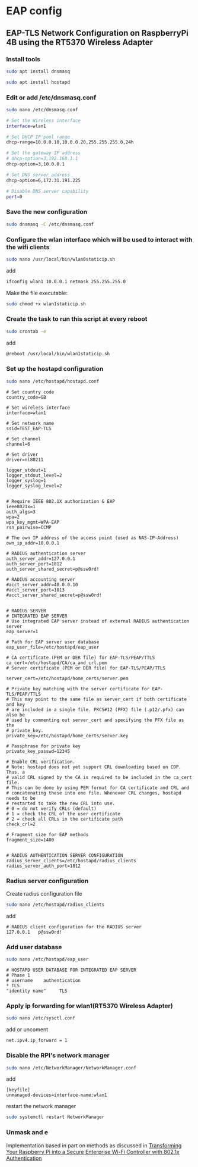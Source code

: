 # EAP config
## EAP-TLS Network Configuration on RaspberryPi 4B using the RT5370 Wireless Adapter


### Install tools
   
    
```sh
sudo apt install dnsmasq
```
   
```sh 
sudo apt install hostapd
```

### Edit or add /etc/dnsmasq.conf
  
```sh
sudo nano /etc/dnsmasq.conf
```
   
```bash
# Set the Wireless interface
interface=wlan1

# Set DHCP IP pool range
dhcp-range=10.0.0.10,10.0.0.20,255.255.255.0,24h

# Set the gateway IP address
# dhcp-option=3,192.168.1.1
dhcp-option=3,10.0.0.1

# Set DNS server address
dhcp-option=6,172.31.191.225

# Disable DNS server capability
port=0
```

### Save the new configuration
    
```sh
sudo dnsmasq -C /etc/dnsmasq.conf
```
    
### Configure the wlan interface which will be used to interact with the wifi clients
    
```sh
sudo nano /usr/local/bin/wlan0staticip.sh
```
add

```bash
ifconfig wlan1 10.0.0.1 netmask 255.255.255.0
```

Make the file executable:

```sh
sudo chmod +x wlan1staticip.sh
```

### Create the task to run this script at every reboot
    
```sh
sudo crontab -e
```

add

```bash
@reboot /usr/local/bin/wlan1staticip.sh
```

### Set up the hostapd configuration
    
```sh
sudo nano /etc/hostapd/hostapd.conf
```
    
```shell=
# Set country code
country_code=GB

# Set wireless interface
interface=wlan1

# Set network name
ssid=TEST_EAP-TLS

# Set channel
channel=6

# Set driver
driver=nl80211

logger_stdout=1
logger_stdout_level=2
logger_syslog=1
logger_syslog_level=2


# Require IEEE 802.1X authorization & EAP
ieee8021x=1
auth_algs=3
wpa=2
wpa_key_mgmt=WPA-EAP
rsn_pairwise=CCMP

# The own IP address of the access point (used as NAS-IP-Address)
own_ip_addr=10.0.0.1

# RADIUS authentication server
auth_server_addr=127.0.0.1
auth_server_port=1812
auth_server_shared_secret=p@ssw0rd!

# RADIUS accounting server
#acct_server_addr=40.0.0.10
#acct_server_port=1813
#acct_server_shared_secret=p@ssw0rd!


# RADIUS SERVER
# INTEGRATED EAP SERVER
# Use integrated EAP server instead of external RADIUS authentication server
eap_server=1

# Path for EAP server user database
eap_user_file=/etc/hostapd/eap_user

# CA certificate (PEM or DER file) for EAP-TLS/PEAP/TTLS
ca_cert=/etc/hostapd/CA/ca_and_crl.pem
# Server certificate (PEM or DER file) for EAP-TLS/PEAP/TTLS

server_cert=/etc/hostapd/home_certs/server.pem

# Private key matching with the server certificate for EAP-TLS/PEAP/TTLS
# This may point to the same file as server_cert if both certificate and key
# are included in a single file. PKCS#12 (PFX) file (.p12/.pfx) can also be
# used by commenting out server_cert and specifying the PFX file as the
# private_key.
private_key=/etc/hostapd/home_certs/server.key

# Passphrase for private key
private_key_passwd=12345

# Enable CRL verification.
# Note: hostapd does not yet support CRL downloading based on CDP. Thus, a
# valid CRL signed by the CA is required to be included in the ca_cert file.
# This can be done by using PEM format for CA certificate and CRL and
# concatenating these into one file. Whenever CRL changes, hostapd needs to be
# restarted to take the new CRL into use.
# 0 = do not verify CRLs (default)
# 1 = check the CRL of the user certificate
# 2 = check all CRLs in the certificate path
check_crl=2

# Fragment size for EAP methods
fragment_size=1400


# RADIUS AUTHENTICATION SERVER CONFIGURATION
radius_server_clients=/etc/hostapd/radius_clients
radius_server_auth_port=1812
```
    
### Radius server configuration

Create radius configuration file

```sh
sudo nano /etc/hostapd/radius_clients
```

add

```shell=
# RADIUS client configuration for the RADIUS server
127.0.0.1	p@ssw0rd!
```

### Add user database

```sh
sudo nano /etc/hostapd/eap_user
```

```shell= 
# HOSTAPD USER DATABASE FOR INTEGRATED EAP SERVER
# Phase 1
# username    authentication
* TLS
"identity name"		TLS
```

### Apply ip forwarding for wlan1(RT5370 Wireless Adapter)

```sh
sudo nano /etc/sysctl.conf
```

add or uncoment

```shell=
net.ipv4.ip_forward = 1
```

### Disable the RPI's network manager

```sh
sudo nano /etc/NetworkManager/NetworkManager.conf
```

add

```shell=
[keyfile]
unmanaged-devices=interface-name:wlan1

```

restart the network manager

```sh
sudo systemctl restart NetworkManager
```


### Unmask and e
Implementation based in part on methods as discussed in [Transforming Your Raspberry Pi into a Secure Enterprise Wi-Fi Controller with 802.1x Authentication](https://myitrambles.com/transforming-your-raspberry-pi-into-a-secure-enterprise-wi-fi-controller-with-802-1x-authentication/)